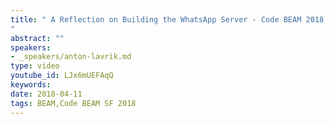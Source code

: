 ```yaml
---
title: " A Reflection on Building the WhatsApp Server - Code BEAM 2018
"
abstract: ""
speakers:
- _speakers/anton-lavrik.md
type: video
youtube_id: LJx6mUEFAqQ
keywords: 
date: 2018-04-11
tags: BEAM,Code BEAM SF 2018
---
```

